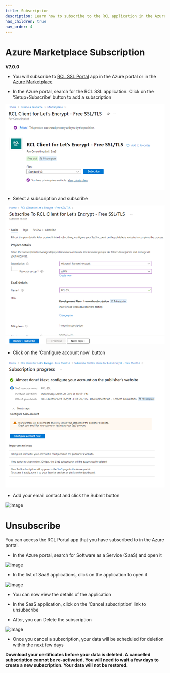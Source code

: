 ```yaml
---
title: Subscription
description: Learn how to subscribe to the RCL application in the Azure Marketplace or Azure Portal 
has_children: true
nav_order: 4
---
```


# Azure Marketplace Subscription
**V7.0.0**

- You will subscribe to [RCL SSL Portal](../portal/portal.md) app in the Azure portal or in the [Azure Marketplace](https://azuremarketplace.microsoft.com/en-us/marketplace/apps/rayconsulting.002?tab=overview)

- In the Azure portal, search for the RCL SSL application. Click on the ‘Setup+Subscribe’ button to add a subscription

![image](../images/subscription/marketplace-subscribe.png)

- Select a subscription and subscribe

![image](../images/subscription/review.png)

- Click on the 'Configure account now' button

![image](../images/subscription/configure.png)

- Add your email contact and click the Submit button

![image](../images/subscription/configure-rcl.png)

# Unsubscribe 

You can access the RCL Portal app that you have subscribed to in the Azure portal.

- In the Azure portal, search for Software as a Service (SaaS) and open it

![image](../images/subscription/subscribe-saas-open.png)

- In the list of SaaS applications, click on the application to open it

![image](../images/subscription/subscribe-saas-apps.png)

- You can now view the details of the application

- In the SaaS application, click on the ‘Cancel subscription’ link to unsubscribe

- After, you can Delete the subscription

![image](../images/subscription/unsubscribe.PNG)


- Once you cancel a subscription, your data will be scheduled for deletion within the next few days

**Download your certificates before your data is deleted. A cancelled subscription cannot be re-activated. You will need to wait a few days to create a new subscription. Your data will not be restored.**









